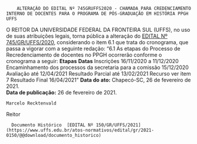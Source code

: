         ALTERAÇÃO DO EDITAL Nº 745GRUFFS2020 - CHAMADA PARA CREDENCIAMENTO INTERNO DE DOCENTES PARA O PROGRAMA DE PÓS-GRADUAÇÃO EM HISTÓRIA PPGH UFFS  

 O REITOR DA UNIVERSIDADE FEDERAL DA FRONTEIRA SUL (UFFS), no uso de suas atribuições legais, torna pública a alteração do [EDITAL Nº 745/GR/UFFS/2020](https://www.uffs.edu.br/atos-normativos/edital/gr/2020-0745), considerando o item 6.1 que trata do cronograma, que passa a vigorar com a seguinte redação: “6.1 As etapas do Processo de Recredenciamento de docentes no PPGH ocorrerão conforme o cronograma a seguir:     **Etapas**   **Datas**     Inscrições   16/11/2020 a 11/12/2020     Encaminhamento dos processos da secretaria para a comissão   15/12/2020     Avaliação   até 12/04/2021     Resultado Parcial   até 13/02/2021     Recurso   ver item 7     Resultado Final   16/04/2021”            **Data do ato:** Chapecó-SC, 26 de fevereiro de 2021.   
 **Data de publicação:**  26 de fevereiro de 2021. 

    Marcelo Recktenvald   
 Reitor 

      Documento Histórico  [EDITAL Nº 150/GR/UFFS/2021](https://www.uffs.edu.br/atos-normativos/edital/gr/2021-0150/@@download/documento_historico)     
      